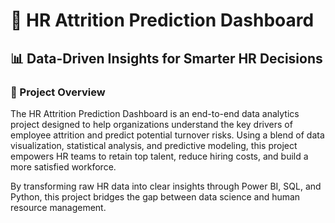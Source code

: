 # 🧠 HR Attrition Prediction Dashboard
## 📊 Data-Driven Insights for Smarter HR Decisions
### 🚀 Project Overview

The HR Attrition Prediction Dashboard is an end-to-end data analytics project designed to help organizations understand the key drivers of employee attrition and predict potential turnover risks.
Using a blend of data visualization, statistical analysis, and predictive modeling, this project empowers HR teams to retain top talent, reduce hiring costs, and build a more satisfied workforce.

By transforming raw HR data into clear insights through Power BI, SQL, and Python, this project bridges the gap between data science and human resource management.
